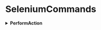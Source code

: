 # SeleniumCommands

<details>
<summary><b> PerformAction </b></summary>

Performs Selenium actions.

Exemplo de uso:

```c#
  SeleniumCommands.PerformAction(_driver, SeleniumCommands.Action.Tab);

  SeleniumCommands.PerformAction(_driver, SeleniumCommands.Action.Enter);
```

</details>

